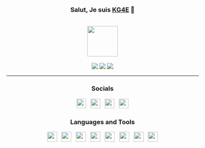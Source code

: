 <div id="Kg4E" align="center">
  <h3> Salut, Je suis <a href="https://phantom.fr.to">KG4E</a> 👋 </h3>
  <br>
  <a href="https://discord.com/users/243838319291662337"><img height="80px" src="https://discord.c99.nl/widget/theme-4/243838319291662337.png"/></a>
  <br><br>
  <a href="https://phantom.fr.to"><img src="https://img.shields.io/website?label=phantom.fr.to&style=for-the-badge&url=https%3A%2F%2Fphantom.fr.to"></a>
  <a href="https://phantom.sellix.io"><img src="https://img.shields.io/badge/SELLIX-PHANTOM.SELLIX.IO-5e40e4?style=for-the-badge"></a>
  <a href="https://phantom.fr.to/verify"><img src="https://img.shields.io/badge/contact-click me-05babf?style=for-the-badge"></a>

---

<h3>Socials</h3>

<div>
    <a href="https://phantom.fr.to"><img src="https://i.imgur.com/HcY0gIm.png" height="25" width="25"></a>
    &nbsp;
    <a href="https://youtube.com/@SealedSaucer"><img src="https://i.imgur.com/WLd5nyq.png" height="25" width="25"></a>
    &nbsp;
    <a href="https://phantom.fr.to/verify"><img src="https://i.imgur.com/CZU39q2.png" height="25" width="25"></a>
    &nbsp;
    <a href="https://instagram.com/SealedSaucer"><img src="https://i.imgur.com/SCTr4il.png" height="25" width="25"></a>
</div>

<h3>Languages and Tools</h3>

<div>
  <a href="https://python.org"><img src="https://skillicons.dev/icons?i=python" height="26" width="26"></a>
  &nbsp;
  <a href="https://w3.org/html"><img src="https://skillicons.dev/icons?i=html" height="26" width="26"></a>
  &nbsp;
  <a href="https://w3schools.com/css"><img src="https://skillicons.dev/icons?i=css" height="26" width="26"></a>
  &nbsp;
  <a href="https://javascript.com"><img src="https://skillicons.dev/icons?i=javascript" height="26" width="26"></a>
  &nbsp;
  <a href="https://nodejs.org"><img src="https://skillicons.dev/icons?i=nodejs" height="26" width="26"></a>
  &nbsp;
  <a href="https://git-scm.com"><img src="https://skillicons.dev/icons?i=git" height="26" width="26"></a>
  &nbsp;
  <a href="https://github.com"><img src="https://skillicons.dev/icons?i=github" height="26" width="26"></a>
  &nbsp;
  <a href="https://code.visualstudio.com"><img src="https://skillicons.dev/icons?i=vscode" height="26" width="26"></a>
</div>
</div>

